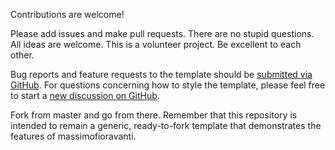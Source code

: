 Contributions are welcome! 

Please add issues and make pull requests. There are no stupid questions. All ideas are welcome. This is a volunteer project. Be excellent to each other.

Bug reports and feature requests to the template  should be [submitted via GitHub](https://github.com/massimofioravanti/massimofioravanti.github.io/issues/new/choose). For questions concerning how to style the template, please feel free to start a [new discussion on GitHub](https://github.com/massimofioravanti/massimofioravanti.github.io/discussions).

Fork from master and go from there. Remember that this repository is intended to remain a generic, ready-to-fork template that demonstrates the features of massimofioravanti.

